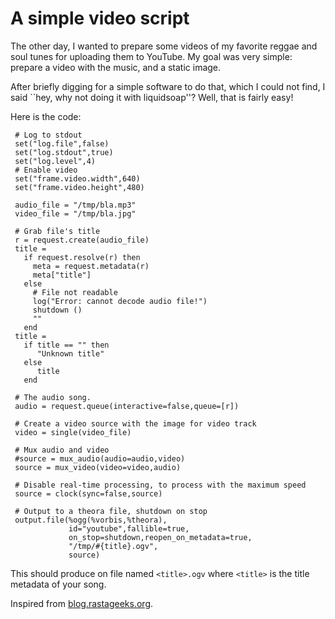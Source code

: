 A simple video script
=====================
The other day, I wanted to prepare some videos of my favorite reggae and soul 
tunes for uploading them to YouTube.
My goal was very simple: prepare a video with the music,
and a static image.

After briefly digging for a simple software to do that,
which I could not find, I said ``hey, why not doing it with liquidsoap''?
Well, that is fairly easy!

Here is the code:

```liquidsoap
 # Log to stdout
 set("log.file",false)
 set("log.stdout",true)
 set("log.level",4)
 # Enable video
 set("frame.video.width",640)
 set("frame.video.height",480)

 audio_file = "/tmp/bla.mp3"
 video_file = "/tmp/bla.jpg"

 # Grab file's title
 r = request.create(audio_file)
 title = 
   if request.resolve(r) then
     meta = request.metadata(r)
     meta["title"]
   else
     # File not readable
     log("Error: cannot decode audio file!")
     shutdown () 
     ""
   end
 title = 
   if title == "" then
      "Unknown title"
   else
      title
   end

 # The audio song.
 audio = request.queue(interactive=false,queue=[r])

 # Create a video source with the image for video track
 video = single(video_file)

 # Mux audio and video
 #source = mux_audio(audio=audio,video)
 source = mux_video(video=video,audio)

 # Disable real-time processing, to process with the maximum speed
 source = clock(sync=false,source)

 # Output to a theora file, shutdown on stop
 output.file(%ogg(%vorbis,%theora),
             id="youtube",fallible=true,
             on_stop=shutdown,reopen_on_metadata=true,
             "/tmp/#{title}.ogv",
             source)
```

This should produce on file named `<title>.ogv` where `<title>` is the title
metadata of your song.

Inspired from [blog.rastageeks.org](http://blog.rastageeks.org/spip.php?article27).


